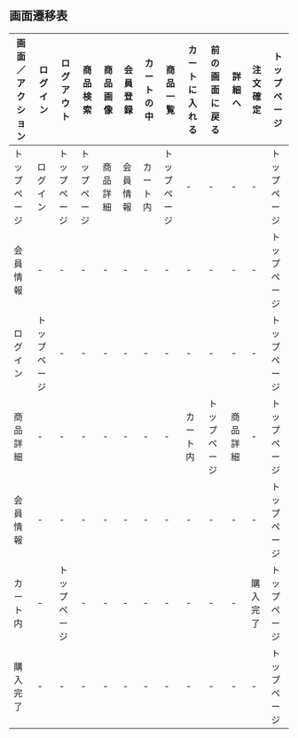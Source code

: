 ## 画面遷移表

|画面／アクション|ログイン|ログアウト|商品検索|商品画像|会員登録|カートの中|商品一覧|カートに入れる|前の画面に戻る|詳細へ|注文確定|トップページ|
|--------------|--------|---------|-------|-------|--------|---------|-------|-------------|------------|------|-------|-----------|
|トップページ|ログイン|トップページ|トップページ|商品詳細|会員情報|カート内|トップページ|-|-|-|-|トップページ|
|会員情報|-|-|-|-|-|-|-|-|-|-|-|トップページ|
|ログイン|トップページ|-|-|-|-|-|-|-|-|-|-|トップページ|
|商品詳細|-|-|-|-|-|-|-|カート内|トップページ|商品詳細|-|トップページ|
|会員情報|-|-|-|-|-|-|-|-|-|-|-|トップページ|
|カート内|-|トップページ|-|-|-|-|-|-|-|-|購入完了|トップページ|
|購入完了|-|-|-|-|-|-|-|-|-|-|-|トップページ|
